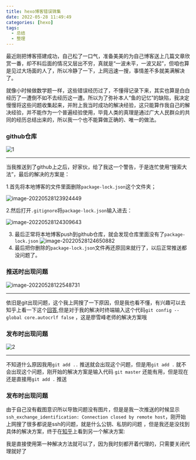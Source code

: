 ```yaml
---
title: hexo博客错误锦集
date: 2022-05-28 11:49:49
categories: [hexo]
tags:
  - 总结
  - 整理
---
```


最近刚把博客搭建成功，自己松了一口气，准备美美的为自己博客送上几篇文章欣赏一番，却不料后面的情况又层出不穷，真就是“一波未平，一波又起”，但咱也算是见过大场面的人了，所以冷静了一下，上网迅速一搜，事情差不多就美满解决了。

<!-- more -->

就像小时候做数学题一样，这些错误经历过了，不懂得记录下来，其实也算是白白经历了一遭倒不如不去经历这一遭。所以为了弥补本人“鱼的记忆”的缺陷，我决定慢慢将这些问题收集起来，并附上我当时成功的解决经验，这只能算作我自己的解决经验，并不能作为一个普遍经验使用，毕竟人类的真理是通过广大人民群众的共同的经历总结出来的，所以我一个也不能算做正确的、唯一的做法。

### github仓库 

![1](https://wangyunzi.oss-cn-hangzhou.aliyuncs.com/article/1.png)

---

当我推送到了github上之后，好家伙，给了我这一个警告，于是连忙使用“搜索大法”，最后的解决的方案是：

1.首先将本地博客的文件里面删除`package-lock.json`这个文件夹；

![image-20220528123924449](https://wangyunzi.oss-cn-hangzhou.aliyuncs.com/article/image-20220528123924449.png)

2.然后打开`.gitignore`将`package-lock.json`输入进去：

![image-20220528124309643](https://wangyunzi.oss-cn-hangzhou.aliyuncs.com/article/image-20220528124309643.png)

3. 最后正常将本地博客push到github仓库，就会发现仓库里面没有了`package-lock.json`
   ![image-20220528124650882](https://wangyunzi.oss-cn-hangzhou.aliyuncs.com/article/image-20220528124650882.png)
4. 最后把你删除的`package-lock.json`文件再还原回来就行了，以后正常推送都没问题了。

### 推送时出现问题

![image-20220528122548731](https://wangyunzi.oss-cn-hangzhou.aliyuncs.com/article/image-20220528122548731.png)

---

依旧是git出现问题，这个我上网搜了一下原因，但是我也看不懂，有兴趣可以去知乎上看一下这个[回答](https://www.zhihu.com/question/50862500),但是对于我的解决时终端输入这个代码`git config --global core.autocrlf false` ，这是廖雪峰老师的解决方案哦 

### 发布时出现问题 

![2](https://wangyunzi.oss-cn-hangzhou.aliyuncs.com/article/2.jpg)

---

不知道什么原因我用`git add ..` 推送就会出现这个问题，但是用`git add .` 就不会出现这个问题，刚开始的解决方案是输入代码 `git master` 还能有用，但是现在还是直接用`git add .` 推送 

### 发布时出现问题 

由于自己没有截图意识所以导致问题没有图片，但是是我一次推送的时候显示`ssh_exchange_identification: Connection closed by remote host`，刚开始上网搜了很多都说是ssh的问题，就是什么公钥、私钥的问题 ，但是我还是没找到具体的解决方案，终于在[知乎](https://www.zhihu.com/question/20023544)上看到另一个解决方案:

我是直接使用第一种解决方法就可以了，因为我时刻都开着代理的，只需要关闭代理就好了 



